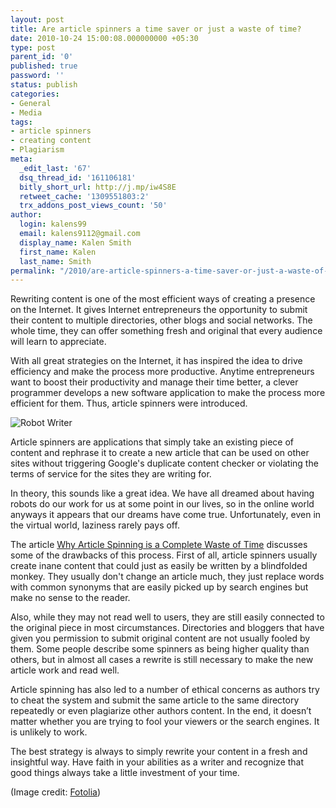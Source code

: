 ```yaml
---
layout: post
title: Are article spinners a time saver or just a waste of time?
date: 2010-10-24 15:00:08.000000000 +05:30
type: post
parent_id: '0'
published: true
password: ''
status: publish
categories:
- General
- Media
tags:
- article spinners
- creating content
- Plagiarism
meta:
  _edit_last: '67'
  dsq_thread_id: '161106181'
  bitly_short_url: http://j.mp/iw4S8E
  retweet_cache: '1309551803:2'
  trx_addons_post_views_count: '50'
author:
  login: kalens99
  email: kalens9112@gmail.com
  display_name: Kalen Smith
  first_name: Kalen
  last_name: Smith
permalink: "/2010/are-article-spinners-a-time-saver-or-just-a-waste-of-time/"
---
```

<p>Rewriting content is one of the most efficient ways of creating a presence on the Internet. It gives Internet entrepreneurs the opportunity to submit their content to multiple directories, other blogs and social networks. The whole time, they can offer something fresh and original that every audience will learn to appreciate.</p>
<p>With all great strategies on the Internet, it has inspired the idea to drive efficiency and make the process more productive. Anytime entrepreneurs want to boost their productivity and manage their time better, a clever programmer develops a new software application to make the process more efficient for them. Thus, article spinners were introduced.</p>

<p><img src="/static/2010/10/robot-pen.jpg" alt="Robot Writer" class="alignright" /></p>
<p>Article spinners are applications that simply take an existing piece of content and rephrase it to create a new article that can be used on other sites without triggering Google's duplicate content checker or violating the terms of service for the sites they are writing for.</p>
<p>In theory, this sounds like a great idea. We have all dreamed about having robots do our work for us at some point in our lives, so in the online world anyways it appears that our dreams have come true. Unfortunately, even in the virtual world, laziness rarely pays off.</p>
<p>The article <a href="http://hubpages.com/hub/Why-Article-Spinning-Is-A-Complete-Waste-Of-Time">Why Article Spinning is a Complete Waste of Time</a> discusses some of the drawbacks of this process. First of all, article spinners usually create inane content that could just as easily be written by a blindfolded monkey. They usually don't change an article much, they just replace words with common synonyms that are easily picked up by search engines but make no sense to the reader.</p>
<p>Also, while they may not read well to users, they are still easily connected to the original piece in most circumstances. Directories and bloggers that have given you permission to submit original content are not usually fooled by them. Some people describe some spinners as being higher quality than others, but in almost all cases a rewrite is still necessary to make the new article work and read well.</p>
<p>Article spinning has also led to a number of ethical concerns as authors try to cheat the system and submit the same article to the same directory repeatedly or even plagiarize other authors content. In the end, it doesn’t matter whether you are trying to fool your viewers or the search engines. It is unlikely to work.</p>
<p>The best strategy is always to simply rewrite your content in a fresh and insightful way. Have faith in your abilities as a writer and recognize that good things always take a little investment of your time.</p>
<p>(Image credit: <a href="http://www.fotolia.com/">Fotolia</a>)</p>
